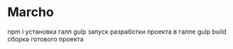 # Marcho
npm i установка галп
gulp запуск разработки проекта в галпе
gulp build сборка готового проекта
